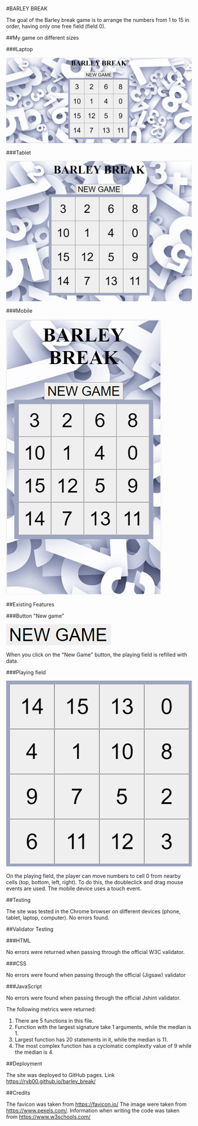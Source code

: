 #BARLEY BREAK

The goal of the Barley break game is to arrange the numbers from 1 to 15 in order, having only one free field (field 0).

##My game on different sizes

###Laptop

![Laptop](/assets/images/laptop.png)

###Tablet

![Tablet](/assets/images/tablet.png)

###Mobile

![Mobile](/assets/images/phone.png)

##Existing Features

###Button "New game"

![Button](/assets/images/Button.png)

When you click on the "New Game" button, the playing field is refilled with data.

###Playing field

![Playing field](/assets/images/GameArea.png)

On the playing field, the player can move numbers to cell 0 from nearby cells (top, bottom, left, right). To do this, the doubleclick and drag mouse events are used. The mobile device uses a touch event.

##Testing

The site was tested in the Chrome browser on different devices (phone, tablet, laptop, computer). No errors found.

##Validator Testing

###HTML

No errors were returned when passing through the official W3C validator.

###CSS

No errors were found when passing through the official (Jigsaw) validator

###JavaScript

No errors were found when passing through the official Jshint validator.

The following metrics were returned:
1. There are 5 functions in this file.
2. Function with the largest signature take 1 arguments, while the median is 1.
3. Largest function has 20 statements in it, while the median is 11.
4. The most complex function has a cyclomatic complexity value of 9 while the median is 4.

##Deployment

The site was deployed to GitHub pages. Link https://ryb00.github.io/barley_break/

##Credits

The favicon was taken from https://favicon.io/ The image were taken from https://www.pexels.com/. Information when writing the code was taken from https://www.w3schools.com/